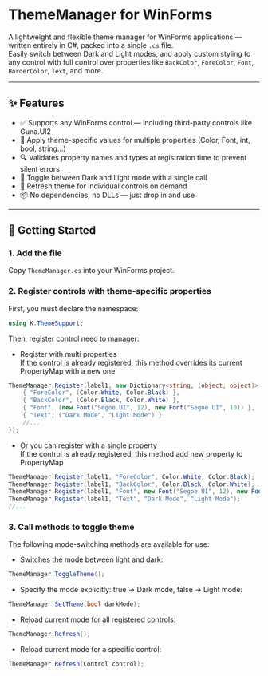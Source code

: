 # ThemeManager for WinForms

A lightweight and flexible theme manager for WinForms applications — written entirely in C#, packed into a single `.cs` file.  
Easily switch between Dark and Light modes, and apply custom styling to any control with full control over properties like `BackColor`, `ForeColor`, `Font`, `BorderColor`, `Text`, and more.

---

## ✨ Features

- ✅ Supports any WinForms control — including third-party controls like Guna.UI2
- 🎨 Apply theme-specific values for multiple properties (Color, Font, int, bool, string...)
- 🔍 Validates property names and types at registration time to prevent silent errors
- 🔁 Toggle between Dark and Light mode with a single call
- 🔧 Refresh theme for individual controls on demand
- 📦 No dependencies, no DLLs — just drop in and use

---

## 🚀 Getting Started

### 1. Add the file

Copy `ThemeManager.cs` into your WinForms project.

### 2. Register controls with theme-specific properties
First, you must declare the namespace:
```csharp
using K.ThemeSupport;
```
Then, register control need to manager:
- Register with multi properties  
  If the control is already registered, this method overrides its current PropertyMap with a new one
```csharp
ThemeManager.Register(label1, new Dictionary<string, (object, object)> {
    { "ForeColor", (Color.White, Color.Black) },
    { "BackColor", (Color.Black, Color.White) },
    { "Font", (new Font("Segoe UI", 12), new Font("Segoe UI", 10)) },
    { "Text", ("Dark Mode", "Light Mode") }
    //...
});
```
- Or you can register with a single property  
  If the control is already registered, this method add new property to PropertyMap
```csharp
ThemeManager.Register(label1, "ForeColor", Color.White, Color.Black);
ThemeManager.Register(label1, "BackColor", Color.Black, Color.White);
ThemeManager.Register(label1, "Font", new Font("Segoe UI", 12), new Font("Arial", 10));
ThemeManager.Register(label1, "Text", "Dark Mode", "Light Mode");
//...
```
### 3. Call methods to toggle theme
The following mode-switching methods are available for use:
- Switches the mode between light and dark:
```csharp
ThemeManager.ToggleTheme();
```
- Specify the mode explicitly: true → Dark mode, false → Light mode:
```csharp
ThemeManager.SetTheme(bool darkMode);
```
- Reload current mode for all registered controls:
```csharp
ThemeManager.Refresh();
```
- Reload current mode for a specific control:
```csharp
ThemeManager.Refresh(Control control);
```
